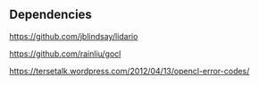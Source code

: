 

Dependencies
------------

https://github.com/jblindsay/lidario

https://github.com/rainliu/gocl


https://tersetalk.wordpress.com/2012/04/13/opencl-error-codes/

